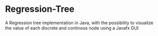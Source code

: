 # Regression-Tree

A Regression tree implementation in Java, with the possibility to visualize the value of each discrete and continous node using a Javafx GUI
